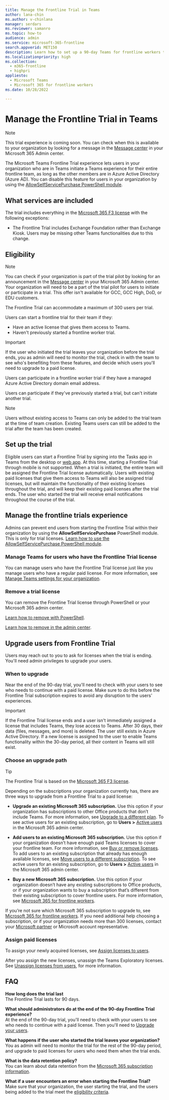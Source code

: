 ```yaml
---
title: Manage the Frontline Trial in Teams
author: lana-chin
ms.author: v-chinlana
manager: serdars
ms.reviewer: samanro
ms.topic: how-to
audience: admin
ms.service: microsoft-365-frontline
search.appverid: MET150
description: Learn how to set up a 90-day Teams for frontline workers trial for your organization.
ms.localizationpriority: high
ms.collection: 
  - m365-frontline
  - highpri
appliesto: 
  - Microsoft Teams
  - Microsoft 365 for frontline workers
ms.date: 10/28/2022

---
```


# Manage the Frontline Trial in Teams

> [!NOTE]
> This trial experience is coming soon. You can check when this is available to your organization by looking for a message in the [Message center](https://go.microsoft.com/fwlink/p/?linkid=2070717) in your Microsoft 365 Admin center.

The Microsoft Teams Frontline Trial experience lets users in your organization who are in Teams initiate a Teams experience for their entire frontline team, as long as the other members are in Azure Active Directory (Azure AD). You can disable this feature for users in your organization by using the [AllowSelfServicePurchase PowerShell module](/microsoft-365/commerce/subscriptions/allowselfservicepurchase-powershell).

## What services are included

The trial includes everything in the [Microsoft 365 F3 license](https://www.microsoft.com/microsoft-365/enterprise/f3) with the following exceptions:

- The Frontline Trial includes Exchange Foundation rather than Exchange Kiosk. Users may be missing other Teams functionalities due to this change.

## Eligibility

> [!NOTE]
> You can check if your organization is part of the trial pilot by looking for an announcement in the [Message center](https://go.microsoft.com/fwlink/p/?linkid=2070717) in your Microsoft 365 Admin center. Your organization will need to be a part of the trial pilot for users to initiate or participate in a trial. This offer isn't available for GCC, GCC High, DoD, or EDU customers.

The Frontline Trial can accommodate a maximum of 300 users per trial.

Users can start a frontline trial for their team if they:

- Have an active license that gives them access to Teams.
- Haven't previously started a frontline worker trial.

> [!IMPORTANT]
> If the user who initiated the trial leaves your organization before the trial ends, you as admin will need to monitor the trial, check in with the team to see who's benefiting from these features, and decide which users you'll need to upgrade to a paid license.

Users can participate in a frontline worker trial if they have a managed Azure Active Directory domain email address.

Users can participate if they've previously started a trial, but can't initiate another trial.

> [!NOTE]
> Users without existing access to Teams can only be added to the trial team at the time of team creation. Existing Teams users can still be added to the trial after the team has been created.

## Set up the trial

Eligible users can start a Frontline Trial by signing into the Tasks app in Teams from the desktop or [web app](https://teams.microsoft.com/_#/apps/com.microsoft.teamspace.tab.planner/sections/mytasks). At this time, starting a Frontline Trial through mobile is not supported. When a trial is initiated, the entire team will be assigned the Frontline Trial license automatically. Users with existing paid licenses that give them access to Teams will also be assigned trial licenses, but will maintain the functionality of their existing licenses throughout the trial, and will keep their existing paid licenses after the trial ends. The user who started the trial will receive email notifications throughout the course of the trial.

## Manage the frontline trials experience

Admins can prevent end users from starting the Frontline Trial within their organization by using the **AllowSelfServicePurchase** PowerShell module. This is only for trial licenses. [Learn how to use the AllowSelfServicePurchase PowerShell module](/microsoft-365/commerce/subscriptions/allowselfservicepurchase-powershell).

### Manage Teams for users who have the Frontline Trial license

You can manage users who have the Frontline Trial license just like you manage users who have a regular paid license. For more information, see [Manage Teams settings for your organization](/microsoftteams/manage-teams-overview).

### Remove a trial license

You can remove the Frontline Trial license through PowerShell or your Microsoft 365 admin center.

[Learn how to remove with PowerShell](/office365/enterprise/powershell/remove-licenses-from-user-accounts-with-office-365-powershell).

[Learn how to remove in the admin center](/microsoft-365/admin/add-users/delete-a-user).

## Upgrade users from Frontline Trial

Users may reach out to you to ask for licenses when the trial is ending. You'll need admin privileges to upgrade your users.

### When to upgrade

Near the end of the 90-day trial, you'll need to check with your users to see who needs to continue with a paid license. Make sure to do this before the Frontline Trial subscription expires to avoid any disruption to the users' experiences.

> [!IMPORTANT]
> If the Frontline Trial license ends and a user isn't immediately assigned a license that includes Teams, they lose access to Teams. After 30 days, their data (files, messages, and more) is deleted. The user still exists in Azure Active Directory. If a new license is assigned to the user to enable Teams functionality within the 30-day period, all their content in Teams will still exist.

### Choose an upgrade path

> [!TIP]
> The Frontline Trial is based on the [Microsoft 365 F3 license](https://www.microsoft.com/microsoft-365/enterprise/f3).

Depending on the subscriptions your organization currently has, there are three ways to upgrade from a Frontline Trial to a paid license:

- **Upgrade an existing Microsoft 365 subscription.** Use this option if your organization has subscriptions to other Office products that don’t include Teams. For more information, see [Upgrade to a different plan](/microsoft-365/commerce/subscriptions/upgrade-to-different-plan). To see active users for an existing subscription, go to **Users >** [Active users](https://go.microsoft.com/fwlink/p/?linkid=834822) in the Microsoft 365 admin center.

- **Add users to an existing Microsoft 365 subscription.** Use this option if your organization doesn’t have enough paid Teams licenses to cover your frontline team. For more information, see [Buy or remove licenses](/microsoft-365/commerce/licenses/buy-licenses). To add users to an existing subscription that already has enough available licenses, see [Move users to a different subscription](/microsoft-365/commerce/subscriptions/move-users-different-subscription). To see active users for an existing subscription, go to **Users >** [Active users](https://go.microsoft.com/fwlink/p/?linkid=834822) in the Microsoft 365 admin center.

- **Buy a new Microsoft 365 subscription.** Use this option if your organization doesn’t have any existing subscriptions to Office products, or if your organization wants to buy a subscription that’s different from their existing subscription to cover frontline users. For more information, see [Microsoft 365 for frontline workers](https://www.microsoft.com/microsoft-365/enterprise/frontline).

If you’re not sure which Microsoft 365 subscription to upgrade to, see [Microsoft 365 for frontline workers](https://www.microsoft.com/microsoft-365/enterprise/frontline). If you need additional help choosing a subscription, or if your organization needs more than 300 licenses, contact your [Microsoft partner](https://www.microsoft.com/solution-providers/home) or Microsoft account representative.

### Assign paid licenses

To assign your newly acquired licenses, see [Assign licenses to users](/microsoft-365/admin/manage/assign-licenses-to-users).  

After you assign the new licenses, unassign the Teams Exploratory licenses. See [Unassign licenses from users](/microsoft-365/admin/manage/remove-licenses-from-users), for more information.

## FAQ

**How long does the trial last** <br>
The Frontline Trial lasts for 90 days.

**What should administrators do at the end of the 90-day Frontline Trial experience?** <br>
At the end of the 90-day trial, you'll need to check with your users to see who needs to continue with a paid license. Then you'll need to [Upgrade your users](#upgrade-users-from-frontline-trial).

**What happens if the user who started the trial leaves your organization?** <br>
You as admin will need to monitor the trial for the rest of the 90-day period, and upgrade to paid licenses for users who need them when the trial ends.

**What is the data retention policy?** <br>
You can learn about data retention from the [Microsoft 365 subscription information](/microsoft-365/commerce/subscriptions/what-if-my-subscription-expires?).

**What if a user encounters an error when starting the Frontline Trial?** <br>
Make sure that your organization, the user starting the trial, and the users being added to the trial meet the [eligibility criteria](#eligibility).